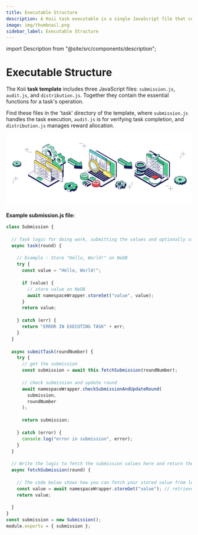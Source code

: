 ```yaml
---
title: Executable Structure
description: A Koii task executable is a single JavaScript file that contains all of the functions for a Koii task to function properly.
image: img/thumbnail.png
sidebar_label: Executable Structure
---
```


import Description from "@site/src/components/description";

# Executable Structure

The Koii **task template** includes three JavaScript files: `submission.js`, `audit.js`, and `distribution.js`. Together they contain the essential functions for a task's operation.

Find these files in the 'task' directory of the template, where `submission.js` handles the task execution, `audit.js` is for verifying task completion, and `distribution.js` manages reward allocation.

![banner](../../img/Runtime%20Flow.svg)

<Description
  text="Execute ➡ Validate Node ➡ Distribute Rewards"
/>

**Example submission.js file:**

```javascript
class Submission {
  
  // Task logic for doing work, submitting the values and optionally store the result in levelDB
  async task(round) {

    // Example : Store "Hello, World!" on NeDB
    try {
      const value = "Hello, World!";

      if (value) {
        // store value on NeDB
        await namespaceWrapper.storeSet("value", value);
      }
      return value;
    
    } catch (err) {
      return "ERROR IN EXECUTING TASK" + err;
    }
  }

  async submitTask(roundNumber) {
    try {
      // get the submission
      const submission = await this.fetchSubmission(roundNumber);
      
      // check submission and update round
      await namespaceWrapper.checkSubmissionAndUpdateRound(
        submission,
        roundNumber
      );

      return submission;
    
    } catch (error) {
      console.log("error in submission", error);
    }
  }

  // Write the logic to fetch the submission values here and return the cid string
  async fetchSubmission(round) {

    // The code below shows how you can fetch your stored value from level DB
    const value = await namespaceWrapper.storeGet("value"); // retrieves the value
    return value;

  }
}
const submission = new Submission();
module.exports = { submission };
```
